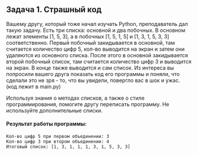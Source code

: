 ## Задача 1. Страшный код
Вашему другу, который тоже начал изучать Python, преподаватель дал такую задачу. Есть три списка: основной и два побочных. В основном лежат элементы [1, 5, 3], а в побочных [1, 5, 1, 5] и [1, 3, 1, 5, 3, 3] соответственно. Первый побочный закидывается в основной, там считается количество цифр 5, кол-во выводится на экран и затем они удаляются из основного списка. После этого в основной закидывается второй побочный список, там считается количество цифр 3 и выводится на экран. В конце также выводится и сам список.
Из интереса вы попросили вашего друга показать код его программы и поняли, что сделали это не зря - то, что вы увидели, повергло вас в шок и ужас. (код лежит в main.py)

Используя знания о методах списков, а также о стиле программирования, помогите другу переписать программу. Не используйте дополнительные списки.

#### Результат работы программы:
```
Кол-во цифр 5 при первом объединении: 3
Кол-во цифр 3 при втором объединении: 4
Итоговый список: [1, 3, 1, 1, 1, 3, 1, 5, 3, 3]
```
